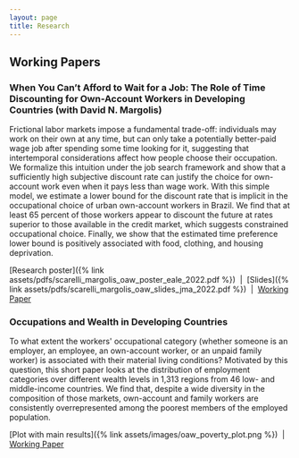 ```yaml
---
layout: page
title: Research
---
```


## Working Papers

### When You Can’t Afford to Wait for a Job: The Role of Time Discounting for Own-Account Workers in Developing Countries (with David N. Margolis)

Frictional labor markets impose a fundamental trade-off: individuals may work on their own at any time, but can only take a potentially better-paid wage job after spending some time looking for it, suggesting that intertemporal considerations affect how people choose their occupation. We formalize this intuition under the job search framework and show that a sufficiently high subjective discount rate can justify the choice for own-account work even when it pays less than wage work. With this simple model, we estimate a lower bound for the discount rate that is implicit in the occupational choice of urban own-account workers in Brazil. We find that at least 65 percent of those workers appear to discount the future at rates superior to those available in the credit market, which suggests constrained occupational choice. Finally, we show that the estimated time preference lower bound is positively associated with food, clothing, and housing deprivation.

[Research poster]({% link assets/pdfs/scarelli_margolis_oaw_poster_eale_2022.pdf %}) &nbsp;\|&nbsp; [Slides]({% link assets/pdfs/scarelli_margolis_oaw_slides_jma_2022.pdf %}) &nbsp;\|&nbsp; [Working Paper]({https://www.iza.org/publications/dp/15926/when-you-cant-afford-to-wait-for-a-job-the-role-of-time-discounting-for-own-account-workers-in-developing-countries})

### Occupations and Wealth in Developing Countries

To what extent the workers' occupational category (whether someone is an employer, an employee, an own-account worker, or an unpaid family worker) is associated with their material living conditions? Motivated by this question, this short paper looks at the distribution of employment categories over different wealth levels in 1,313 regions from 46 low- and middle-income countries. We find that, despite a wide diversity in the composition of those markets, own-account and family workers are consistently overrepresented among the poorest members of the employed population.

[Plot with main results]({% link assets/images/oaw_poverty_plot.png %}) &nbsp;\|&nbsp; [Working Paper]({https://shs.hal.science/halshs-03779266v1})
